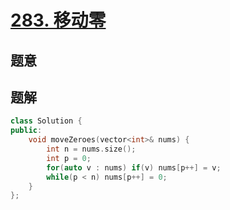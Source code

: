 #  [283. 移动零](https://leetcode-cn.com/problems/move-zeroes/)

## 题意



## 题解



```c++
class Solution {
public:
    void moveZeroes(vector<int>& nums) {
        int n = nums.size();
        int p = 0;
        for(auto v : nums) if(v) nums[p++] = v;
        while(p < n) nums[p++] = 0;
    }
};
```



```python3

```

